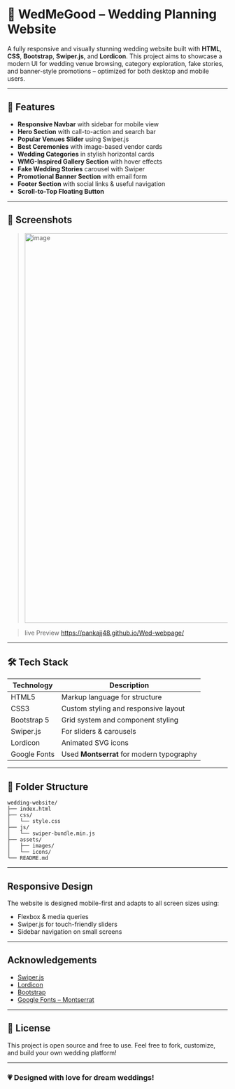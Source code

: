 # 💍 WedMeGood – Wedding Planning Website

A fully responsive and visually stunning wedding website built with **HTML**, **CSS**, **Bootstrap**, **Swiper.js**, and **Lordicon**. This project aims to showcase a modern UI for wedding venue browsing, category exploration, fake stories, and banner-style promotions – optimized for both desktop and mobile users.

---

## 🚀 Features

- **Responsive Navbar** with sidebar for mobile view
- **Hero Section** with call-to-action and search bar
- **Popular Venues Slider** using Swiper.js
- **Best Ceremonies** with image-based vendor cards
- **Wedding Categories** in stylish horizontal cards
- **WMG-Inspired Gallery Section** with hover effects
- **Fake Wedding Stories** carousel with Swiper
- **Promotional Banner Section** with email form
- **Footer Section** with social links & useful navigation
- **Scroll-to-Top Floating Button**

---

## 📸 Screenshots

> <img width="1912" height="888" alt="image" src="https://github.com/user-attachments/assets/daba285b-a056-4310-969f-22c520d74756" />

 > live Preview
https://pankajj48.github.io/Wed-webpage/

---

## 🛠️ Tech Stack

| Technology     | Description                                |
|----------------|--------------------------------------------|
| HTML5          | Markup language for structure               |
| CSS3           | Custom styling and responsive layout        |
| Bootstrap 5    | Grid system and component styling           |
| Swiper.js      | For sliders & carousels                     |
| Lordicon       | Animated SVG icons                          |
| Google Fonts   | Used **Montserrat** for modern typography   |

---

## 📁 Folder Structure

```
wedding-website/
├── index.html
├── css/
│   └── style.css
├── js/
│   └── swiper-bundle.min.js
├── assets/
│   ├── images/
│   └── icons/
└── README.md
```

---

## Responsive Design

The website is designed mobile-first and adapts to all screen sizes using:
- Flexbox & media queries
- Swiper.js for touch-friendly sliders
- Sidebar navigation on small screens

---

## Acknowledgements

- [Swiper.js](https://swiperjs.com/)
- [Lordicon](https://lordicon.com/)
- [Bootstrap](https://getbootstrap.com/)
- [Google Fonts – Montserrat](https://fonts.google.com/specimen/Montserrat)

---

## 📄 License

This project is open source and free to use. Feel free to fork, customize, and build your own wedding platform!

---

### 💗 Designed with love for dream weddings!

